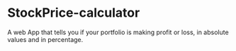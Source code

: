 # StockPrice-calculator
A web App that tells you if your portfolio is making profit or loss, in absolute values and in percentage.
